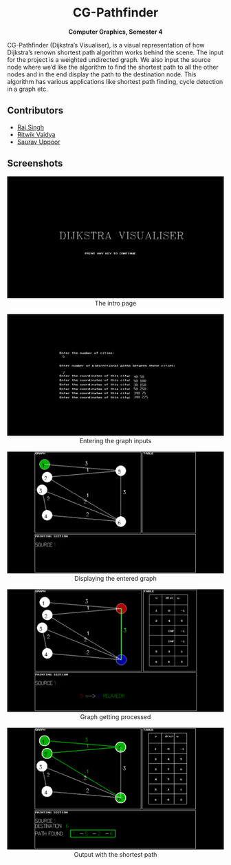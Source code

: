 <h1 align="center">
  <strong>CG-Pathfinder</strong>
  <br>
</h1>
<p align="center">
  <strong>Computer Graphics, Semester 4</strong>
</p>
CG-Pathfinder (Dijkstra’s Visualiser), is a visual representation of how Dijkstra’s renown shortest path algorithm works behind the scene. The input for the project is a weighted undirected graph. We also input the source node where we’d like the algorithm to find the shortest path to all the other nodes and in the end display the path to the destination node. This algorithm has various applications like shortest path finding, cycle detection in a graph etc.

## Contributors

<ul>
<li> <a href="https://github.com/">Raj Singh</a>
<li> <a href="https://github.com/">Ritwik Vaidya</a>
<li> <a href="https://github.com/sauravUppoor">Saurav Uppoor</a>
</ul>

## Screenshots
<p align="center">
  <img width=600 src="https://github.com/sauravUppoor/CG-Pathfinder/blob/main/Screenshots/intro%20page.png"></img><br>
  The intro page<br><br>
  <img width=600 src="https://github.com/sauravUppoor/CG-Pathfinder/blob/main/Screenshots/Taking%20input.png"></img><br>
  Entering the graph inputs<br><br>
  <img width=600 src="https://github.com/sauravUppoor/CG-Pathfinder/blob/main/Screenshots/entered%20graph%20with%20source.png"></img><br>
  Displaying the entered graph<br><br>
  <img width=600 src="https://github.com/sauravUppoor/CG-Pathfinder/blob/main/Screenshots/edge%20getting%20relaxed%202.png"></img><br>
  Graph getting processed<br><br>
  <img width=600 src="https://github.com/sauravUppoor/CG-Pathfinder/blob/main/Screenshots/final%20result.png"></img><br>
  Output with the shortest path<br><br>
</p>

